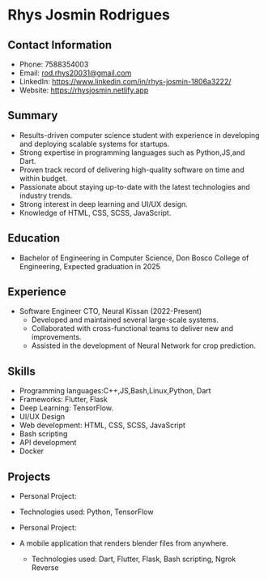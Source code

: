 # Rhys Josmin Rodrigues

## Contact Information
- Phone: 7588354003
- Email: rod.rhys20031@gmail.com
- LinkedIn: https://www.linkedin.com/in/rhys-josmin-1806a3222/
- Website: https://rhysjosmin.netlify.app

## Summary
- Results-driven computer science student with experience in developing and deploying scalable systems for startups.
- Strong expertise in programming languages such as Python,JS,and Dart.
- Proven track record of delivering high-quality software on time and within budget.
- Passionate about staying up-to-date with the latest technologies and industry trends.
- Strong interest in deep learning and UI/UX design.
- Knowledge of HTML, CSS, SCSS, JavaScript.

## Education
- Bachelor of Engineering in Computer Science, Don Bosco College of Engineering, Expected graduation in 2025

## Experience
- Software Engineer CTO, Neural Kissan (2022-Present)
    - Developed and maintained several large-scale systems.
    - Collaborated with cross-functional teams to deliver new  and improvements.
    - Assisted in the development of Neural Network for crop prediction.

## Skills
- Programming languages:C++,JS,Bash,Linux,Python, Dart
- Frameworks: Flutter, Flask
- Deep Learning: TensorFlow.
- UI/UX Design
- Web development: HTML, CSS, SCSS, JavaScript
- Bash scripting
- API development
- Docker

## Projects
- Personal Project:
- Technologies used: Python, TensorFlow

- Personal Project:
- A mobile application that renders blender files from anywhere.
    - Technologies used: Dart, Flutter, Flask, Bash scripting, Ngrok Reverse 
